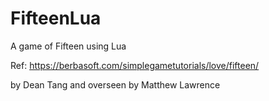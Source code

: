 # FifteenLua
A game of Fifteen using Lua

Ref: https://berbasoft.com/simplegametutorials/love/fifteen/

by Dean Tang and overseen by Matthew Lawrence
